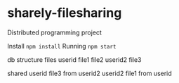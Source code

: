 # sharely-filesharing
Distributed programming project

Install `npm install`
Running `npm start`

db structure
files
    userid
        file1
        file2
    userid2
        file3

shared
    userid
        file3 from userid2
    userid2
        file1 from userid        